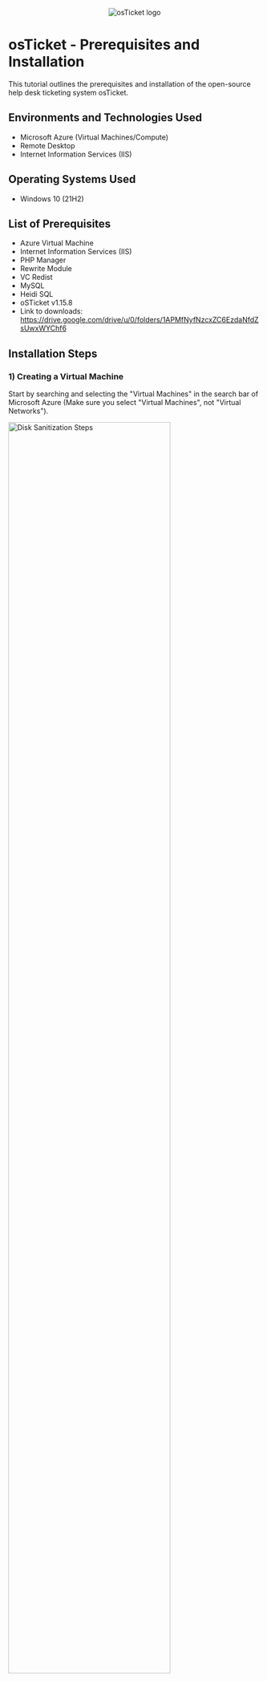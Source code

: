 <p align="center">
<img src="https://i.imgur.com/Clzj7Xs.png" alt="osTicket logo"/>
</p>

<h1>osTicket - Prerequisites and Installation</h1>
This tutorial outlines the prerequisites and installation of the open-source help desk ticketing system osTicket.<br />



<h2>Environments and Technologies Used</h2>

- Microsoft Azure (Virtual Machines/Compute)
- Remote Desktop
- Internet Information Services (IIS)

<h2>Operating Systems Used </h2>

- Windows 10</b> (21H2)

<h2>List of Prerequisites</h2>

- Azure Virtual Machine
- Internet Information Services (IIS)
- PHP Manager
- Rewrite Module
- VC Redist
- MySQL
- Heidi SQL
- oSTicket v1.15.8
- Link to downloads: https://drive.google.com/drive/u/0/folders/1APMfNyfNzcxZC6EzdaNfdZsUwxWYChf6


<h2>Installation Steps</h2>
<h3>1) Creating a Virtual Machine</h3>
<p>
Start by searching and selecting the "Virtual Machines" in the search bar of Microsoft Azure (Make sure you select "Virtual Machines", not "Virtual Networks"). 
</p>

<p>
<img src="https://i.imgur.com/E8texzH.png" height="80%" width="80%" alt="Disk Sanitization Steps"/>
</p>


<br />
<h3>2) Setting up Resource Group</h3>

<p>
 After clicking on the "virtual machine name", you can name it anything you like. For this tutorial, we’ll name ours "osticket-vm". Select "create new resource group" and click on the virtual machine you just created, and name the resource group "osticket." Choose your region based on your location (e.g., "Central Canada" if you're in Canada).

Scroll down to find the "image" option and select "Windows 10 Pro, Version 22H2, x64 Gen2." Ensure the virtual machine has at least 2 vCPUs and 16 GB of memory, which you can set in the size option on the same page.

You don’t need to change any default settings on the following pages, but make sure the licensing box is checked on the first page. Once done, proceed to review and create the virtual machine. The system will automatically create a virtual network, so you don’t need to configure that..</p>

<p>
<img src="https://i.imgur.com/G2mmFrE.png" height="80%" width="80%" alt="Disk Sanitization Steps"/>
</p>

<h3>3) Connecting to Remote Desktop</h3>

  <p> After all these steps are excecuted, you can then move on to connecting to your virtual machine using "Remote Desktop Connecion". Make sure to grab your "Public IP Adress". (You will find this by clicking on your virtual machine you just created. It should be near the top right of the screen). Make sure your virtual machines Public IP Adress is pasted properly in the Remote Desktop Connection.</p>
</p>

<p>
<img src="https://i.imgur.com/XhlWo4x.png" height="80%" width="80%" alt="Disk Sanitization Steps"/>
</p>

<p>
<img src="https://i.imgur.com/kgPFpyr.png" height="40%" width="40%" alt="Disk Sanitization Steps"/>
</p>

<h3>4) Downloading OsTicket</h3>

<p>
 After you have logged into your "Remote Desktop", you can then procceed to download the "OsTicket" File provided here https://drive.google.com/uc?export=download&id=1b3RBkXTLNGXbibeMuAynkfzdBC1NnqaD. simply copy this link and paste it into a browser on your Virtual machine. Download and unzip this folder to your desktop.
  <p>
<img src="https://i.imgur.com/O6NDJSp.png" height="80%" width="80%" alt="Disk Sanitization Steps"/>
</p>
<h3>5) Installing IIS</h3>

<p>
In your virtual machine, go to the bottom left in your windows search bar and type in "Control Panel". With this window open, go to "Uninstall Programs" Under "Programs".  
  <img src="https://i.imgur.com/6h7KEce.png" height="80%" width="80%" alt="Disk Sanitization Steps"/>
</p>

<p>
In the "Programs and Features" window on the left, select the "Turn Windows Features on or off" option.
  <img src="https://i.imgur.com/JVFGkJO.png" height="80%" width="80%" alt="Disk Sanitization Steps"/>
</p>

<p>
In this window, click "Internet Information Services" -> "World Wide Web Services" -> "Application Development Features" -> Make sure "CGI" has a checkmark to the left of it. procceed to click ok at the bottom right and wait till the changes are installed.
</p>

<img src="https://i.imgur.com/BiHgIUb.png" height="80%" width="80%" alt="Disk Sanitization Steps"/>

<h3>6) Installing Applications</h3>

<p>
After you have installed "IIS", you then open your "osticket" folder and procceed to install php manager. All the settings through this installation are fine to leave as is, so continue through the php manager installation portal.
  <img src="https://i.imgur.com/fddo2dU.png" height="80%" width="80%" alt="Disk Sanitization Steps"/>
</p>

<p>The same goes for the "rewrite_amd64" file in the osticket folder. simply procceed through that installation portal as well.
  <img src="https://i.imgur.com/ymvr1n0.png" height="80%" width="80%" alt="Disk Sanitization Steps"/>
</p>

<p>After "IIS", "PHP manager" and "rewrite_amd64" are installed, go into your file explorer in your windows shortcut bar on the bottom and in your "Windows (C:)" drive under "This PC" create a "PHP" folder. Once Created, go into your "osticket" folder and extract the "php-7.3.8-nts-Win32-VC15-x86" folder to your "PHP" folder you just created in your "C" drive</p>

<img src="https://i.imgur.com/jpz5HFD.png" height="80%" width="80%" alt="Disk Sanitization Steps"/>

<p>Procceed to install these two files as well in the "osticket" folder: "mysql-5.5.62-win32" and "VC_redist.x86". For the "mysql-5.5.62-win32" folder, you will get to a screen that says "Choose Setup Type" select "Typical" and procceed with the rest of the installtion.</p>

<img src="https://i.imgur.com/c7Me047.png" height="80%" width="80%" alt="Disk Sanitization Steps"/>

<img src="https://i.imgur.com/jaBVJRT.png" height="80%" width="80%" alt="Disk Sanitization Steps"/>

<h3>7) Launching MySQL</h3>

<p>After you have installed "mysql-5.5.62-win32", at the last slide of the installation proccess it will tell you that "My SQL" will launch after installation. make sure this is checked. Go through the installation proccess until you get to this screen. choose "Standard Configuration" and procceed.
  
<img src="https://i.imgur.com/OPsmJeU.png" height="80%" width="80%" alt="Disk Sanitization Steps"/></p>

<p> Continue untill you get to a slide that gives you two options, "Modify Security Settings" and "Create an Anonymous Account". Make sure to select "Modify Security Settings" and create a password (make sure to put the password somewhere safe because we will be coming back and using it in this tutorial). 
</p>

 <img src="https://i.imgur.com/JLWIg3w.png" height="60%" width="40%" alt="Disk Sanitization Steps"/>
<br />

<p>After you have created a password, click "Next", "Execute" and "Finish"</p>
<h3>8) Open IIS as an Admin and Registering New PHP</h3>

<p>Go to your search bar on the bottom left of your windows desktop and search for "Internet Information Services (IIS) Manager". Right-click and select "run as administrator"</p>

<img src="https://i.imgur.com/8B9O9hP.png" height="80%" width="80%" alt="Disk Sanitization Steps"/>

<p>Once you have ran IIS as administrator, you will be welcomed to their home screen. within that home screen, you will see a "PHP Manager" file, click it. You will then be brought to the PHP manager screen. Click "Regester New PHP Version" -> "Browse" (Which is This "..." on the right of the search file bar) -> "Windows (C:)" -> "PHP". Once you have clicked "PHP", select the "php.cgi" file within the "PHP" folder. After thats done simply press "OK".</p>

<img src="https://i.imgur.com/8JPpFxz.png" height="80%" width="80%" alt="Disk Sanitization Steps"/>

<p>After all these steps have been completed, we can then procceed to go back to the "Internet Information Services (IIS) Manager" tab and on the top left, if you right click it, you can select stop and procceed to wait for around a minute before clicking start.</p>

<img src="https://i.imgur.com/ayQDTM0.png" height="80%" width="80%" alt="Disk Sanitization Steps"/>

<h3>9) OsTicket Installation</h3>

<p>Once you have completed step 8, you can then open up your "OsTicket Installation File" again and procceed to unzip the compressed osticket folder within the "OsTicket Installation File" folder. Click the "OsTicket" file you just unzipped and you will see an "upload" file in there. Now, make sure to open another file explorer by right clicking your folder icon on the bottom of your windows taskbar and clicking "File Explorer". Paste "c:\inetpub\wwwroot" into your quick access bar on the top of your file explorer tab. You will know you have done this right when you see two "iisstart" files in the folder. Click while holding "CTRL" and drag the "upload" file into your "Osticket" folder with the two "iisstart" files. Next, Rename your "upload" file to "osTicket". </p>

<img src="https://i.imgur.com/b6r1o6A.png" height="80%" width="80%" alt="Disk Sanitization Steps"/>

<p>Once you have completed this you can open up your "Internet Information Services (IIS) Manager" tab and stop the server, wait a minute, then start it again.</p>

<img src="https://i.imgur.com/ayQDTM0.png" height="80%" width="80%" alt="Disk Sanitization Steps"/>

<h3>10) Installing Extensions</h3>

<p>Once we have completed osTicket Installation we can now move onto step 10. In step 8, we opened up "Internet Information Services (IIS) Manager" as administrator, We will do this part of the step again. Once we have this open, on the top left within this application you will see and arrow, click that and it will lead you to "Application Pools" and "Sites", click the down arrow on "Sites" and you will see "Default Web Site". Click the down arrow on that and click "osTicket". You will then see at the bottom of this tab "Enable or disable an extension". Proceed to click that and enable "php_imap.dll", "php_intl.dll", and "php_opcache.dll" by right clicking and selecting "enable".  </p>

<img src="https://i.imgur.com/JOel3zb.png" height="60%" width="60%" alt="Disk Sanitization Steps"/>
<img src="https://i.imgur.com/OqQ8tzH.png" height="60%" width="60%" alt="Disk Sanitization Steps"/>

<p>You will know you have done the steps correctly when you click on this browser "http://localhost/osTicket/setup/" and everything has a checkmark beside it except "APCu Extension" and  
"Zend OPcache Extension".
</p>

<p>
<img src="https://i.imgur.com/U0AiEq0.png" height="80%" width="80%" alt="Disk Sanitization Steps"/>
</p>

<h3> 11) Renaming Ost file</h3>

<p>
After finishing step 10 correctly, you can then procceed to open another file explorer and pasting this path into the quick access bar- "C:\inetpub\wwwroot\osTicket\include". You will find a file in here called "ost-sampleconfig.php". Rename this file to "ost-config.php" . After renaming the file, right click that file and select "Properties" Then "Security" -> "Advanced", "Disable Inheritance" and "Remove all inherited permissions".
</p>

<p>Next add a new permission by clicking "add" under permission entries</p>

<img src="https://i.imgur.com/NhpANgv.png" height="80%" width="80%" alt="Disk Sanitization Steps"/>

<p>go to "select principle"</p>

<img src="https://i.imgur.com/aDFMw4J.png" height="80%" width="80%" alt="Disk Sanitization Steps"/>

<p>then above the advanced button, give permission to the admins of your company and press ok but, in this tutorial, I will be giving permission to "everyone"</p>

<img src="https://i.imgur.com/oSBN2wB.png" height="80%" width="80%" alt="Disk Sanitization Steps"/>

<p>Make sure to select what permissions your employees/admins should have. In this tutorial, I will be selecting "Full Control".</p>

<img src="https://i.imgur.com/H4xlPjU.png" height="80%" width="80%" alt="Disk Sanitization Steps"/>

<p>Once all this is done, you can make sure to press "apply" and then "ok" on the bottom right of the "permissions entries" tab and then "ok" for the last tab.</p>

<img src="https://i.imgur.com/QUcZ2PJ.png" height="60%" width="60%" alt="Disk Sanitization Steps"/>

<h3> 12) Creating OsTicket Login Info</h3>

<p> After you have succesfully given admin permissions. you can then jump back onto the OsTicket Installer browser here "http://localhost/osTicket/setup/" to create your help desk account. (Note - When you are creating the "Admin User" Account make sure the email is different from the "Help Desk User" email).</p>

<h3> 13) Setting up HeidiSQL</h3>

<p>When you have completed the "Help Desk" and "Admin User" accounts. You will see a third column called "Database Settings". for this section we will have to go back to the "Os-Ticket Installation" folder to install the "HeidiSQL" file. </p>

<img src="https://i.imgur.com/vZwaUxl.png" height="60%" width="60%" alt="Disk Sanitization Steps"/>

<p>Procceed through the installation proccess until you get to the end where you need to make sure that the "Launch HeidiSQL" option has been checked.</p>

<img src="https://i.imgur.com/Wg2UZWR.png" height="60%" width="60%" alt="Disk Sanitization Steps"/>

<p>Once you press "Finish" the HeidiSQL App will laucnh and you will be prompt with an updates page. You can press skip to get to the next part.</p>

<p>On the "Heidi Session Manager" page on the bottom left you will see a "New" button. Click this button and type in the password we saved in step 7 (told you we would be coming back to it). Once you have punched in the password, you can click the "Open" button on the bottom of this page. </p>

<img src="https://i.imgur.com/zIlqQ7K.png" height="60%" width="60%" alt="Disk Sanitization Steps"/>

<p>This will then bring you to a page called "unamed". On this page you will need to right click the "unamed" button on the top left -> "Create New" -> Then "Database" </p>

<img src="https://i.imgur.com/X0a7wRq.png" height="60%" width="60%" alt="Disk Sanitization Steps"/>

<p>In order for this file to properly register in the database, you will need to make sure that the "Name" is "osTicket". When you have properly typed "osTicket" into the name text box, you can then click "Ok"</p>

<img src="https://i.imgur.com/RDwefUe.png" height="60%" width="60%" alt="Disk Sanitization Steps"/>

<p>Once this is done, you can then go back to the "Database Settings" Column on the "Os-Ticket Installer" browser and Type in your "MySQL Database" (osTicket), Username and password (password from step 7). Once you have typed everything in correctly you can click "Install" and you have finally installed everything you need for os-ticket to work on your remote desktop!</p>

<img src="https://i.imgur.com/M7SEqAZ.png" height="60%" width="60%" alt="Disk Sanitization Steps"/>

<h4>Congratulations!</h4>

<h3>Admin User Link/End-User Link</h3>

<p> This link will direct you to the "Admin User" login where you can login using your admin password created earlier: "http://localhost/osTicket/scp/login.php". This next link will be for End-Users: "http://localhost/osTicket/"</p>

<br />
